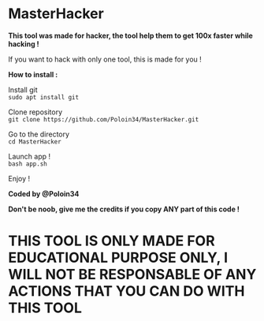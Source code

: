 # MasterHacker

**This tool was made for hacker, the tool help them to get 100x faster while hacking !**

If you want to hack with only one tool, this is made for you !   
  

**How to install :**

Install git  
`sudo apt install git`

Clone repository  
`git clone https://github.com/Poloin34/MasterHacker.git`

Go to the directory  
`cd MasterHacker`

Launch app !  
`bash app.sh`

Enjoy !

**Coded by @Poloin34**  

**Don't be noob, give me the credits if you copy ANY part of this code !**  


# THIS TOOL IS ONLY MADE FOR EDUCATIONAL PURPOSE ONLY, I WILL NOT BE RESPONSABLE OF ANY ACTIONS THAT YOU CAN DO WITH THIS TOOL